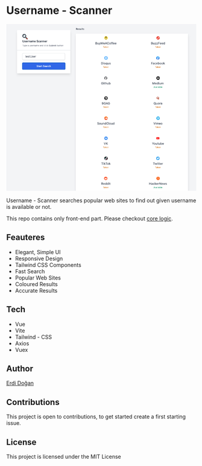 # Username - Scanner
![Image](./src/assets/img.png "App")

Username - Scanner searches popular web sites to find out given username is available or not. 

This repo contains only front-end part. Please checkout [core logic](https://github.com/erdidogan/username-scanner-core-reactive).

## Feauteres

* Elegant, Simple UI
* Responsive Design
* Tailwind CSS Components
* Fast Search
* Popular Web Sites
* Coloured Results
* Accurate Results

## Tech
* Vue
* Vite
* Tailwind - CSS
* Axios
* Vuex

## Author

[Erdi Doğan](https://www.linkedin.com/in/doganerdi)


## Contributions
This project is open to contributions, to get started create a first starting issue. 


## License

This project is licensed under the MIT License 


